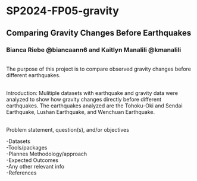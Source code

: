 # SP2024-FP05-gravity

## Comparing Gravity Changes Before Earthquakes
### Bianca Riebe @biancaann6 and Kaitlyn Manalili @kmanalili

<br> The purpose of this project is to compare observed gravity changes before different earthquakes. 

<br> Introduction: Mulitiple datasets with earthquake and gravity data were analyzed to show how gravity changes directly before different earthquakes. The earthquakes analyzed are the Tohoku-Oki and Sendai Earthquake, Lushan Earthquake, and Wenchuan Earthquake. 

<br> Problem statement, question(s), and/or objectives

-Datasets
<br>
-Tools/packages
<br>
-Plannes Methodology/approach
<br>
-Expected Outcomes
<br>
-Any other relevant info
<br>
-References
